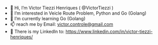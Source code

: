 - 👋 Hi, I’m Victor Tiezzi Henriques ( @VictorTiezzi )
- 👀 I’m interested in Veicle Route Problem, Python and Go (Golang)
- 🌱 I’m currently learning Go (Golang)
- 📫 reach me by Email: victor.controle@gmail.com
- 📝 There is my LinkedIn to: https://www.linkedin.com/in/victor-tiezzi-henriques/
